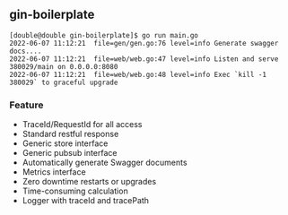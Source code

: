 ## gin-boilerplate

```shell
[double@double gin-boilerplate]$ go run main.go 
2022-06-07 11:12:21  file=gen/gen.go:76 level=info Generate swagger docs....
2022-06-07 11:12:21  file=web/web.go:47 level=info Listen and serve 380029/main on 0.0.0.0:8080
2022-06-07 11:12:21  file=web/web.go:48 level=info Exec `kill -1 380029` to graceful upgrade
```
### Feature

- TraceId/RequestId for all access
- Standard restful response
- Generic store interface
- Generic pubsub interface
- Automatically generate Swagger documents
- Metrics interface
- Zero downtime restarts or upgrades
- Time-consuming calculation
- Logger with traceId and tracePath

